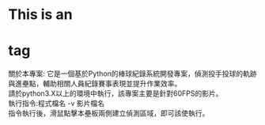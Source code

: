 # This is an <h1> tag
關於本專案:
它是一個基於Python的棒球紀錄系統開發專案，偵測投手投球的軌跡與進壘點，輔助相關人員紀錄賽事表現並提升作業效率。  
請於python3.X以上的環境中執行，該專案主要是針對60FPS的影片。  
執行指令:程式檔名 -v 影片檔名  
指令執行後，滑鼠點擊本壘板兩側建立偵測區域，即可該使執行。  

